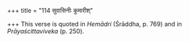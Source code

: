 +++
title = "114 सुवासिनीः कुमारीश्"

+++
This verse is quoted in *Hemādri* (Śrāddha, p. 769) and in
*Prāyaścittaviveka* (p. 250).


